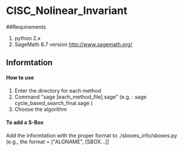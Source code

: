 # CISC_Nolinear_Invariant
##Requirements
1. python 2.x
2. SageMath 8.7 version 
    http://www.sagemath.org/

## Informtation
#### How to use
1. Enter the directory for each method
2. Command "sage [each_method_file].sage"
    (e.g. :  sage cycle_based_search_final.sage )
3. Choose the algorithm

#### To add a S-Box
Add the informtation with the proper format to ./sboxes_info/sboxes.py
(e.g., the format = ["ALGNAME", [SBOX...]]
